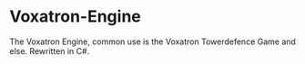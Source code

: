 # Voxatron-Engine
The Voxatron Engine, common use is the Voxatron Towerdefence Game and else. Rewritten in C#.
